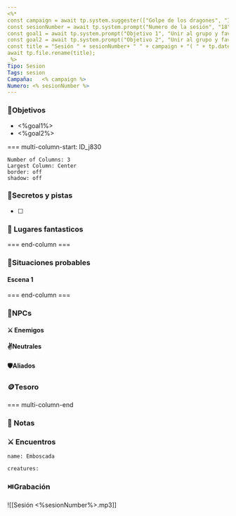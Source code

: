 ```yaml
---
<%*
const campaign = await tp.system.suggester(["Golpe de los dragones", "Islas Shamal"], ["Golpe de los dragones ", "Chumipower"]);
const sesionNumber = await tp.system.prompt("Numero de la sesión", "18", "");
const goal1 = await tp.system.prompt("Objetivo 1", "Unir al grupo y favorecer el roleplay", "");
const goal2 = await tp.system.prompt("Objetivo 2", "Unir al grupo y favorecer el roleplay", "");
const title = "Sesión " + sesionNumber+ " " + campaign + "( " + tp.date.weekday("YYYY-MM-DD", 4) + ")";
await tp.file.rename(title);
_%>
Tipo: Sesion
Tags: sesion
Campaña:   <% campaign %>
Numero: <% sesionNumber %>
---
```


###  🎯Objetivos
- <%goal1%>
- <%goal2%>


=== multi-column-start: ID_j830
```column-settings
Number of Columns: 3
Largest Column: Center
border: off
shadow: off
```
### 🔐Secretos y pistas
- [ ]  

### 🗾 Lugares fantasticos

=== end-column ===


### 🎥Situaciones probables

#### Escena 1


=== end-column ===
### 👤NPCs
#### ⚔️ Enemigos

#### ✌️Neutrales

#### 🛡️Aliados

### 🪙Tesoro

=== multi-column-end

### 📝 Notas

### ⚔️ Encuentros
```encounter
name: Emboscada

creatures:

```
###  ⏯️Grabación
 ![[Sesión <%sesionNumber%>.mp3]]
 